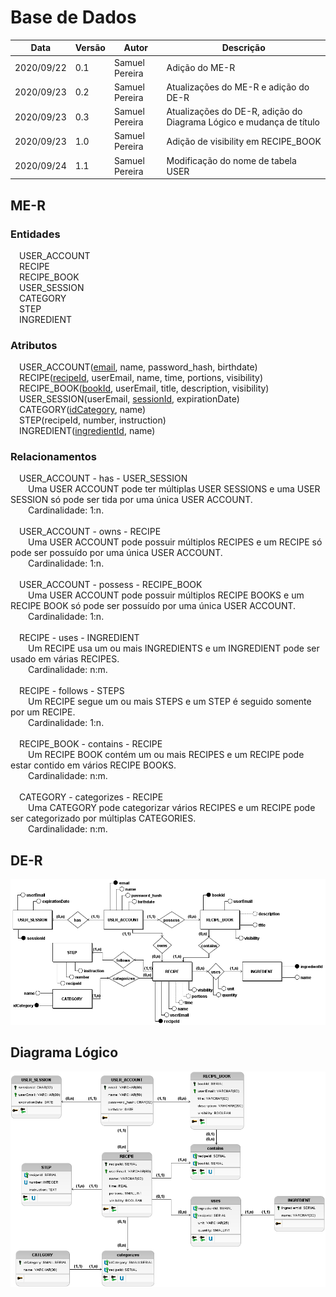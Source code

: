 # Base de Dados
| Data |Versão| Autor | Descrição |
| ---- | ---- | ----- | --------- |
| 2020/09/22 | 0.1 | Samuel Pereira | Adição do ME-R |
| 2020/09/23 | 0.2 | Samuel Pereira | Atualizações do ME-R e adição do DE-R |
| 2020/09/23 | 0.3 | Samuel Pereira | Atualizações do DE-R, adição do Diagrama Lógico e mudança de título |
| 2020/09/23 | 1.0 | Samuel Pereira | Adição de visibility em RECIPE_BOOK |
| 2020/09/24 | 1.1 | Samuel Pereira | Modificação do nome de tabela USER |

## ME-R

### Entidades
&emsp;USER_ACCOUNT</br>
&emsp;RECIPE</br>
&emsp;RECIPE_BOOK</br>
&emsp;USER_SESSION</br>
&emsp;CATEGORY</br>
&emsp;STEP</br>
&emsp;INGREDIENT</br>


### Atributos
&emsp;USER_ACCOUNT(<u>email</u>, name, password_hash, birthdate)</br>
&emsp;RECIPE(<u>recipeId</u>, userEmail, name, time, portions, visibility)</br>
&emsp;RECIPE_BOOK(<u>bookId</u>, userEmail, title, description, visibility)</br>
&emsp;USER_SESSION(userEmail, <u>sessionId</u>, expirationDate)</br>
&emsp;CATEGORY(<u>idCategory</u>, name)</br>
&emsp;STEP(recipeId, number, instruction)</br>
&emsp;INGREDIENT(<u>ingredientId</u>, name)</br>

### Relacionamentos
&emsp;USER_ACCOUNT - has - USER_SESSION</br>
&emsp;&emsp;Uma USER ACCOUNT pode ter múltiplas USER SESSIONS e uma USER SESSION só pode ser tida por uma única USER ACCOUNT.</br>
&emsp;&emsp;Cardinalidade: 1:n.</br>
</br>
&emsp;USER_ACCOUNT - owns - RECIPE</br>
&emsp;&emsp;Uma USER ACCOUNT pode possuir múltiplos RECIPES e um RECIPE só pode ser possuído por uma única USER ACCOUNT.</br>
&emsp;&emsp;Cardinalidade: 1:n.</br>
</br>
&emsp;USER_ACCOUNT - possess - RECIPE_BOOK</br>
&emsp;&emsp;Uma USER ACCOUNT pode possuir múltiplos RECIPE BOOKS e um RECIPE BOOK só pode ser possuído por uma única USER ACCOUNT.</br>
&emsp;&emsp;Cardinalidade: 1:n.</br>
</br>
&emsp;RECIPE - uses - INGREDIENT</br>
&emsp;&emsp;Um RECIPE usa um ou mais INGREDIENTS e um INGREDIENT pode ser usado em várias RECIPES.</br>
&emsp;&emsp;Cardinalidade: n:m.</br>
</br>
&emsp;RECIPE - follows - STEPS</br>
&emsp;&emsp;Um RECIPE segue um ou mais STEPS e um STEP é seguido somente por um RECIPE.</br>
&emsp;&emsp;Cardinalidade: 1:n.</br>
</br>
&emsp;RECIPE_BOOK - contains - RECIPE</br>
&emsp;&emsp;Um RECIPE BOOK contém um ou mais RECIPES e um RECIPE pode estar contido em vários RECIPE BOOKS.</br>
&emsp;&emsp;Cardinalidade: n:m.</br>
</br>
&emsp;CATEGORY - categorizes - RECIPE</br>
&emsp;&emsp;Uma CATEGORY pode categorizar vários RECIPES e um RECIPE pode ser categorizado por múltiplas CATEGORIES.</br>
&emsp;&emsp;Cardinalidade: n:m.</br>

## DE-R
![](../assets/04-modelagem/20200924-der.png)

## Diagrama Lógico
![](../assets/04-modelagem/20200924-logico.png)
